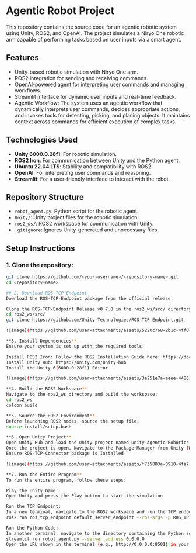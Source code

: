 # Agentic Robot Project

This repository contains the source code for an agentic robotic system using Unity, ROS2, and OpenAI. The project simulates a Niryo One robotic arm capable of performing tasks based on user inputs via a smart agent.

## Features
- Unity-based robotic simulation with Niryo One arm.
- ROS2 integration for sending and receiving commands.
- OpenAI-powered agent for interpreting user commands and managing workflows.
- Streamlit interface for dynamic user inputs and real-time feedback.
- Agentic Workflow: The system uses an agentic workflow that dynamically interprets user commands, decides appropriate actions, and invokes tools for detecting, picking, and placing objects. It maintains context across commands for efficient execution of complex tasks.

## Technologies Used
- **Unity 6000.0.28f1**: For robotic simulation.
- **ROS2 Iron**: For communication between Unity and the Python agent.
- **Ubuntu 22.04 LTS**: Stability and compatibility with ROS2
- **OpenAI**: For interpreting user commands and reasoning.
- **Streamlit**: For a user-friendly interface to interact with the robot.

## Repository Structure
- `robot_agent.py`: Python script for the robotic agent.
- `Unity/`: Unity project files for the robotic simulation.
- `ros2_ws/`: ROS2 workspace for communication with Unity.
- `.gitignore`: Ignores Unity-generated and unnecessary files.

## Setup Instructions
### 1. Clone the repository:
   ```bash
   git clone https://github.com/<your-username>/<repository-name>.git
   cd <repository-name>
   
## 2. Download ROS-TCP-Endpoint
Download the ROS-TCP-Endpoint package from the official release:

Clone the ROS-TCP-Endpoint Release v0.7.0 in the ros2_ws/src/ directory.
cd ros2_ws/src/
git clone https://github.com/Unity-Technologies/ROS-TCP-Endpoint.git

![image](https://github.com/user-attachments/assets/5220c768-2b1c-4ff0-b1bc-bca611282163)

**3. Install Dependencies**
Ensure your system is set up with the required tools:

Install ROS2 Iron: Follow the ROS2 Installation Guide here: https://docs.ros.org/en/iron/Installation.html
Install Unity Hub: https://unity.com/unity-hub
Install the Unity 6(6000.0.28f1) Editor

![image](https://github.com/user-attachments/assets/3e251e7a-aeee-4486-a06c-d9870f46a19d)

**4. Build the ROS2 Workspace**
Navigate to the ros2_ws directory and build the workspace:
cd ros2_ws
colcon build

**5. Source the ROS2 Environment**
Before launching ROS2 nodes, source the setup file:
source install/setup.bash

**6. Open Unity Project**
Open Unity Hub and load the Unity project named Unity-Agentic-Robotics
Once the project is open, Navigate to the Package Manager from Unity (Window > Package Manager)
Ensure ROS-TCP-Connector package is Installed

![image](https://github.com/user-attachments/assets/f735883e-0910-4fa7-9850-1658647b6dc3)

**7. Run the Entire Program**
To run the entire program, follow these steps:

Play the Unity Game:
Open Unity and press the Play button to start the simulation

Run the TCP Endpoint:
In a new terminal, navigate to the ROS2 workspace and run the TCP endpoint:
ros2 run ros_tcp_endpoint default_server_endpoint --ros-args -p ROS_IP:=127.0.0.1

Run the Python Code:
In another terminal, navigate to the directory containing the Python script and run it using Streamlit:
streamlit run robot_agent.py --server.address 0.0.0.0
Open the URL shown in the terminal (e.g., http://0.0.0.0:8501) in your browser to interact with the Streamlit interface.


